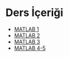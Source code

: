 # Ders İçeriği

- [MATLAB 1](./Ders%20%C4%B0%C3%A7eri%C4%9Fi/MATLAB%201.pdf)
- [MATLAB 2](./Ders%20%C4%B0%C3%A7eri%C4%9Fi/MATLAB%202.pdf)
- [MATLAB 3](./Ders%20%C4%B0%C3%A7eri%C4%9Fi/MATLAB%203.pdf)
- [MATLAB 4-5](./Ders%20%C4%B0%C3%A7eri%C4%9Fi/MATLAB%204-5.pdf)
